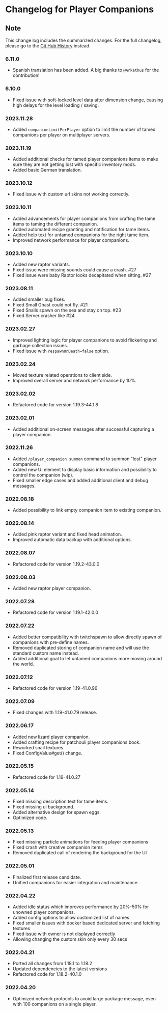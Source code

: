 # Changelog for Player Companions

## Note

This change log includes the summarized changes.
For the full changelog, please go to the [Git Hub History][history] instead.

### 6.11.0

- Spanish translation has been added. A big thanks to `@Arkathus` for the contribution!

### 6.10.0

- Fixed issue with soft-locked level data after dimension change, causing high delays for the level
  loading / saving.

### 2023.11.28

- Added `companionLimitPerPlayer` option to limit the number of tamed companions per player on
  multiplayer servers.

### 2023.11.19

- Added additional checks for tamed player companions items to make sure they are not getting lost
  with specific inventory mods.
- Added basic German translation.

### 2023.10.12

- Fixed issue with custom url skins not working correctly.

### 2023.10.11

- Added advancements for player companions from crafting the tame items to taming the different
  companion.
- Added automated recipe granting and notification for tame items.
- Added help text for untamed companions for the right tame item.
- Improved network performance for player companions.

### 2023.10.10

- Added new raptor variants.
- Fixed issue were missing sounds could cause a crash. #27
- Fixed issue were baby Raptor looks decapitated when sitting. #27

### 2023.08.11

- Added smaller bug fixes.
- Fixed Small Ghast could not fly. #21
- Fixed Snails spawn on the sea and stay on top. #23
- Fixed Server crasher like #24

### 2023.02.27

- Improved lighting logic for player companions to avoid flickering and garbage collection issues.
- Fixed issue with `respawnOnDeath=false` option.

### 2023.02.24

- Moved texture related operations to client side.
- Improved overall server and network performance by 10%.

### 2023.02.02

- Refactored code for version 1.19.3-44.1.8

### 2023.02.01

- Added additional on-screen messages after successful capturing a player companion.

### 2022.11.26

- Added `/player_companion summon` command to summon "lost" player companions.
- Added new UI element to display basic information and possibility to control the companion (wip).
- Fixed smaller edge cases and added additional client and debug messages.

### 2022.08.18

- Added possibility to link empty companion item to existing companion.

### 2022.08.14

- Added pink raptor variant and fixed head animation.
- Improved automatic data backup with additional options.

### 2022.08.07

- Refactored code for version 1.19.2-43.0.0

### 2022.08.03

- Added new raptor player companion.

### 2022.07.28

- Refactored code for version 1.19.1-42.0.0

### 2022.07.22

- Added better compatibility with twitchspawn to allow directly spawn of companions with pre-define
  names.
- Removed duplicated storing of companion name and will use the standard custom name instead.
- Added additional goal to let untamed companions more moving around the world.

### 2022.07.12

- Refactored code for version 1.19-41.0.96

### 2022.07.09

- Fixed changes with 1.19-41.0.79 release.

### 2022.06.17

- Added new lizard player companion.
- Added crafting recipe for patchouli player companions book.
- Reworked snail textures.
- Fixed ConfigValue#get() change.

### 2022.05.15

- Refactored code for 1.19-41.0.27

### 2022.05.14

- Fixed missing description text for tame items.
- Fixed missing ui background.
- Added alternative design for spawn eggs.
- Optimized code.

### 2022.05.13

- Fixed missing particle animations for feeding player companions
- Fixed crash with creative companion items
- Removed duplicated call of rendering the background for the UI

### 2022.05.01

- Finalized first release candidate.
- Unified companions for easier integration and maintenance.

### 2022.04.22

- Added idle status which improves performance by 20%-50% for unowned player companions.
- Added config options to allow customized list of names
- Fixed smaller issues with docker based dedicated server and fetching textures
- Fixed issue with owner is not displayed correctly
- Allowing changing the custom skin only every 30 secs

### 2022.04.21

- Ported all changes from 1.18.1 to 1.18.2
- Updated dependencies to the latest versions
- Refactored code for 1.18.2-40.1.0

### 2022.04.20

- Optimized network protocols to avoid large package message, even with 100 companions on a single
  player.

[history]: https://github.com/MarkusBordihn/BOs-Player-Companions/commits/
